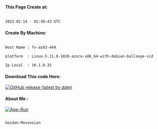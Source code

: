 
   
#### This Page Create at:

```bash

2022-02-14 - 02:38:43 UTC

```

#### Create By Machine:

```bash

Host Name : fv-az83-449

platform  : Linux-5.11.0-1028-azure-x86_64-with-debian-bullseye-sid

Ip Local  : 10.1.0.35

```
#### Download This code Here:

[![GitHub release (latest by date)](https://img.shields.io/github/v/release/Gosdan-Movsesian/Gosdan?style=for-the-badge&label=Download)](https://github.com/Gosdan-Movsesian/Gosdan/releases) 

</p> 

#### About Me :

[![App-Run](https://github.com/Gosdan-Movsesian/Gosdan/actions/workflows/App-Run.yml/badge.svg)](https://github.com/Gosdan-Movsesian/Gosdan/actions/workflows/App-Run.yml)

```bash

Gosdan-Movsesian

```

